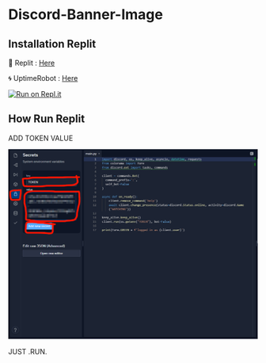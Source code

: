 # Discord-Banner-Image

## Installation Replit

🧿 Replit : [Here](https://replit.com)

🌀 UptimeRobot : [Here](https://uptimerobot.com)

[![Run on Repl.it](https://repl.it/badge/github/nimaisox/Discord-Banner-Image)](https://repl.it/github/nimaisox/Discord-Banner-Image)

## How Run Replit

ADD TOKEN VALUE

<div align="Account"><img src="3E.png"></div>

JUST .RUN.

